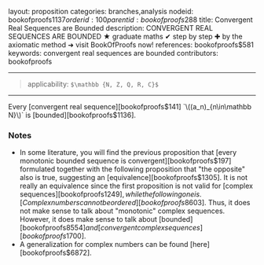layout: proposition
categories: branches,analysis
nodeid: bookofproofs$1137
orderid: 100
parentid: bookofproofs$288
title: Convergent Real Sequences are Bounded
description: CONVERGENT REAL SEQUENCES ARE BOUNDED ★ graduate maths ✔ step by step ✚ by the axiomatic method ➜ visit BookOfProofs now!
references: bookofproofs$581
keywords: convergent real sequences are bounded
contributors: bookofproofs

---
> applicability: `$\mathbb {N, Z, Q, R, C}$`

---

Every [convergent real sequence][bookofproofs$141] `\((a_n)_{n\in\mathbb N}\)` is [bounded][bookofproofs$1136].
### Notes

* In some literature, you will find the previous proposition that [every monotonic bounded sequence is convergent][bookofproofs$197] formulated together with the following proposition that "the opposite" also is true, suggesting an [equivalence][bookofproofs$1305]. It is not really an equivalence since the first proposition is not valid for [complex sequences][bookofproofs$1249], while the following one is. [Complex numbers cannot be ordered][bookofproofs$8603]. Thus, it does not make sense to talk about "monotonic" complex sequences. However, it does make sense to talk about [bounded][bookofproofs$8554] and [convergent complex sequences][bookofproofs$1700].
* A generalization for complex numbers can be found [here][bookofproofs$6872].